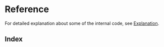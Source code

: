 # Reference

For detailed explanation about some of the internal code, see [Explanation](../explanation).

## Index

```@index
```